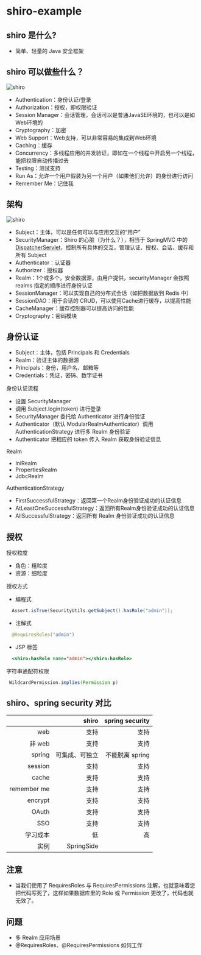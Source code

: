 # shiro-example

## shiro 是什么?

- 简单、轻量的 Java 安全框架

## shiro 可以做些什么？

![shiro](http://dl2.iteye.com/upload/attachment/0093/9788/d59f6d02-1f45-3285-8983-4ea5f18111d5.png)

- Authentication：身份认证/登录
- Authorization：授权，即权限验证
- Session Manager：会话管理，会话可以是普通JavaSE环境的，也可以是如Web环境的
- Cryptography：加密
- Web Support：Web支持，可以非常容易的集成到Web环境
- Caching：缓存
- Concurrency：多线程应用的并发验证，即如在一个线程中开启另一个线程，能把权限自动传播过去
- Testing：测试支持
- Run As：允许一个用户假装为另一个用户（如果他们允许）的身份进行访问
- Remember Me：记住我

## 架构

![shiro](http://dl2.iteye.com/upload/attachment/0093/9792/9b959a65-799d-396e-b5f5-b4fcfe88f53c.png)

- Subject：主体，可以是任何可以与应用交互的“用户”
- SecurityManager：Shiro 的心脏（为什么？），相当于 SpringMVC 中的 [DispatcherServlet](https://stackoverflow.com/questions/2769467/what-is-dispatcher-servlet-in-spring)，控制所有具体的交互，管理认证、授权、会话、缓存和所有 Subject
- Authenticator：认证器
- Authorizer：授权器
- Realm：1个或多个，安全数据源，由用户提供，securityManager 会按照 realms 指定的顺序进行身份认证
- SessionManager：可以实现自己的分布式会话（如把数据放到 Redis 中）
- SessionDAO：用于会话的 CRUD，可以使用Cache进行缓存，以提高性能
- CacheManager：缓存控制器可以提高访问的性能
- Cryptography：密码模块

## 身份认证

- Subject：主体，包括 Principals 和 Credentials
- Realm：验证主体的数据源
- Principals：身份，用户名、邮箱等
- Credentials：凭证，密码、数字证书

身份认证流程

- 设置 SecurityManager
- 调用 Subject.login(token) 进行登录
- SecurityManager 委托给 Authenticator 进行身份验证
- Authenticator（默认 ModularRealmAuthenticator）调用 AuthenticationStrategy 进行多 Realm 身份验证
- Authenticator 把相应的 token 传入 Realm 获取身份验证信息

Realm

- IniRealm
- PropertiesRealm
- JdbcRealm

AuthenticationStrategy

- FirstSuccessfulStrategy：返回第一个Realm身份验证成功的认证信息
- AtLeastOneSuccessfulStrategy：返回所有Realm身份验证成功的认证信息
- AllSuccessfulStrategy：返回所有 Realm 身份验证成功的认证信息

## 授权

授权粒度
- 角色：粗粒度
- 资源：细粒度

授权方式
- 编程式

```java
  Assert.isTrue(SecurityUtils.getSubject().hasRole("admin"));
```
- 注解式

```java
  @RequiresRoles("admin") 
```
- JSP 标签

```jsp
  <shiro:hasRole name="admin"></shiro:hasRole> 
```
字符串通配符权限

```java
 WildcardPermission.implies(Permission p)
```
## shiro、spring security 对比

| |shiro|spring security|
|---:|---:|---:|
|web|支持|支持|
|非 web|支持|支持|
|spring|可集成、可独立|不能脱离 spring|
|session|支持|支持|
|cache|支持|支持|
|remember me|支持|支持|
|encrypt|支持|支持|
|OAuth|支持|支持|
|SSO|支持|支持|
|学习成本|低|高|
|实例|SpringSide||

## 注意

- 当我们使用了 RequiresRoles 与 RequiresPermissions 注解，也就意味着您把代码写死了，这样如果数据库里的 Role 或 Permission 更改了，代码也就无效了。

## 问题

- 多 Realm 应用场景
- @RequiresRoles、@RequiresPermissions 如何工作
